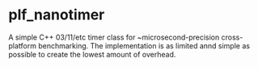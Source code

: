 # plf_nanotimer
A simple C++ 03/11/etc timer class for ~microsecond-precision cross-platform benchmarking. The implementation is as limited annd simple as possible to create the lowest amount of overhead.
